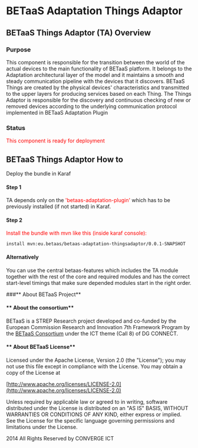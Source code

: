 **BETaaS Adaptation Things Adaptor**
===================

## BETaaS Things Adaptor (TA) Overview


### Purpose

This component is responsible for the transition between the world of the actual devices to the main functionality of BETaaS platform. It belongs to the Adaptation architectural layer of the model and it maintains a smooth and steady communication pipeline with the devices that it discovers. BETaaS Things are created by the physical devices' characteristics and transmitted to the upper layers for producing services based on each Thing. The Things Adaptor is responsible for the discovery and continuous checking of new or removed devices according to the underlying communication protocol implemented in BETaaS Adaptation Plugin


### Status

<font style='color:red'>This component is ready for deployment</font>


## BETaaS Things Adaptor How to
Deploy the bundle in Karaf



#### Step 1

TA depends only on the <font style='color:red'>'betaas-adaptation-plugin'</font> which has to be previously installed (if not started) in Karaf.

#### Step 2

<font style='color:red'>Install the bundle with mvn like this (inside karaf console):</font>

	install mvn:eu.betaas/betaas-adaptation-thingsadaptor/0.0.1-SNAPSHOT
    
#### Alternatively

You can use the central betaas-features which includes the TA module together with the rest of the core and required modules and has the correct start-level timings that make sure depended modules start in the right order.

###** About BETaaS Project**

#### ** About the consortium**

BETaaS is a STREP Research project developed and co-funded by the European Commission Research and Innovation 7th Framework Program by the [BETaaS Consortium](http://www.betaas.eu/consortium.html#.VEeGuhZvAgk) under the ICT theme (Call 8) of DG CONNECT.

#### ** About BETaaS License**

Licensed under the Apache License, Version 2.0 (the "License"); you may not use this file except in compliance with the License. You may obtain a copy of the License at

[http://www.apache.org/licenses/LICENSE-2.0](http://www.apache.org/licenses/LICENSE-2.0)

Unless required by applicable law or agreed to in writing, software  distributed under the License is distributed on an "AS IS" BASIS,  WITHOUT WARRANTIES OR CONDITIONS OF ANY KIND, either express or implied.  See the License for the specific language governing permissions and  limitations under the License.


2014 All Rights Reserved by CONVERGE ICT
